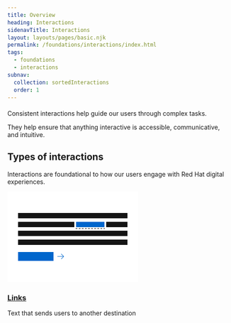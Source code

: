 ```yaml
---
title: Overview
heading: Interactions
sidenavTitle: Interactions
layout: layouts/pages/basic.njk
permalink: /foundations/interactions/index.html
tags:
  - foundations
  - interactions
subnav:
  collection: sortedInteractions
  order: 1
---
```


<link rel="stylesheet"
      href="/assets/packages/@rhds/elements/elements/rh-tile/rh-tile-lightdom.css"
      data-helmet>

<script type="module" data-helmet>
  import '@rhds/elements/rh-tile/rh-tile.js';
</script>

<style data-helmet>
  .large-red-text {
    grid-area: h;
    font-size: var(--rh-font-size-heading-2xl);
    font-weight: var(--rh-font-weight-heading-regular);
    font-family: var(--rh-font-family-heading);
    line-height: var(--rh-line-height-heading);
    color: var(--rh-color-brand-red);
    margin-block-end: var(--rh-space-xl);
  }
</style>

<h2 class="large-red-text">Consistent interactions help guide our users through complex tasks.</h2>

They help ensure that anything interactive is accessible, communicative, and intuitive.

## Types of interactions

Interactions are foundational to how our users engage with Red Hat digital experiences.

<nav id="interactions-nav"
     class="grid sm-two-columns"
     aria-label="Interaction types">
    <rh-tile>
      <img alt="abstract representation of a paragraph with an inline link and a call to action"
           src="./types-of-interactions-links.svg"
           slot="image"
           width="295"
           height="203">
      <h3 slot="headline"><a href="../foundations/color">Links</a></h3>
      <p>Text that sends users to another destination</p>
    </rh-tile>
</nav>